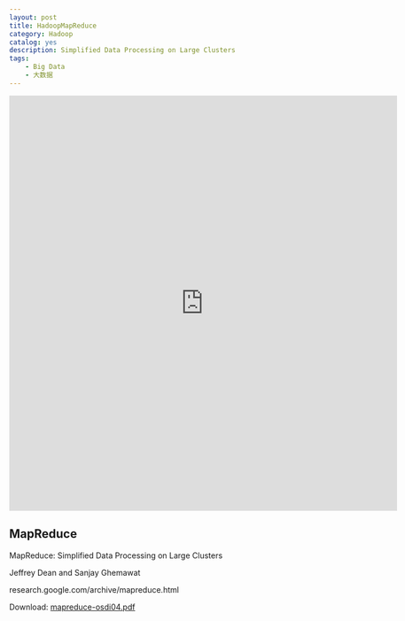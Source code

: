```yaml
---
layout: post
title: HadoopMapReduce
category: Hadoop
catalog: yes
description: Simplified Data Processing on Large Clusters
tags:
    - Big Data
    - 大数据
---
```



<iframe src="http://research.google.com/archive/mapreduce-osdi04-slides/index.html" width="700" height="750" frameborder="0" style="border:0" allowfullscreen></iframe>

## MapReduce

MapReduce: Simplified Data Processing on Large Clusters

Jeffrey Dean and Sanjay Ghemawat

research.google.com/archive/mapreduce.html

Download: [mapreduce-osdi04.pdf](/attach/mapreduce-osdi04.pdf)
